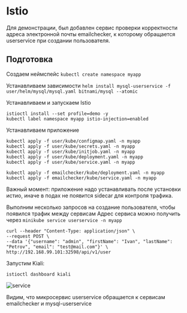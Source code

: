 # Istio

Для демонстрации, был добавлен сервис проверки корректности адреса электронной почты emailchecker, 
к которому обращается userservice при создании пользователя.

## Подготовка

Создаем неймспейс
```kubectl create namespace myapp```

Устанавливаем зависимости
```helm install mysql-userservice -f user/helm/mysql/mysql.yaml bitnami/mysql --atomic```

Устанавливаем и запускаем Istio
```
istioctl install --set profile=demo -y
kubectl label namespace myapp istio-injection=enabled
``` 

Устанавливаем приложение
```
kubectl apply -f user/kube/configmap.yaml -n myapp
kubectl apply -f user/kube/secrets.yaml -n myapp
kubectl apply -f user/kube/initjob.yaml -n myapp
kubectl apply -f user/kube/deployment.yaml -n myapp
kubectl apply -f user/kube/service.yaml -n myapp

kubectl apply -f emailchecker/kube/deployment.yaml -n myapp
kubectl apply -f emailchecker/kube/service.yaml -n myapp
```

Важный момент: приложение надо устанавливать после установки истио, иначе в подах не появится
sidecar для контроля трафика.

Выполним несколько запросов на создание пользователя, чтобы появился трафик между сервисам
Адрес сервиса можно получить через ```minikube service userservice -n myapp```
```
curl --header "Content-Type: application/json" \
--request POST \
--data '{"username": "admin", "firstName": "Ivan", "lastName": "Petrov", "email": "test@mail.com"}' \
http://192.168.99.101:32598/api/v1/user
```

Запустим Kiali: 
```
istioctl dashboard kiali
```

![service](images/kiali-map.png)

Видим, что микросервис userservice обращается к сервисам emailchecker и mysql-userservice 
  